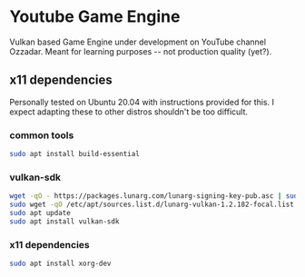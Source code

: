 # Youtube Game Engine
Vulkan based Game Engine under development on YouTube channel Ozzadar. Meant for learning purposes -- not production quality (yet?).

## x11 dependencies
Personally tested on Ubuntu 20.04 with instructions provided for this. I expect adapting these to other distros shouldn't be too difficult.

### common tools
```bash
sudo apt install build-essential
```
### vulkan-sdk
```bash
wget -qO - https://packages.lunarg.com/lunarg-signing-key-pub.asc | sudo apt-key add -
sudo wget -qO /etc/apt/sources.list.d/lunarg-vulkan-1.2.182-focal.list https://packages.lunarg.com/vulkan/1.2.182/lunarg-vulkan-1.2.182-focal.list
sudo apt update
sudo apt install vulkan-sdk
```

### x11 dependencies
```bash
sudo apt install xorg-dev
```